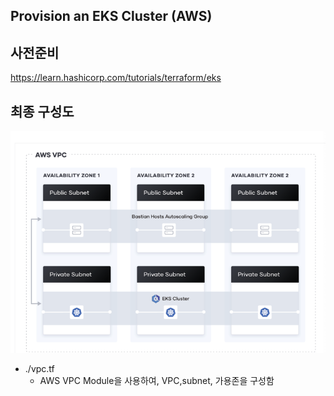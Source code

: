 ## Provision an EKS Cluster (AWS)
## 사전준비
https://learn.hashicorp.com/tutorials/terraform/eks

## 최종 구성도
![img.png](img.png)

+ ./vpc.tf
  - AWS VPC Module을 사용하여, VPC,subnet, 가용존을 구성함
